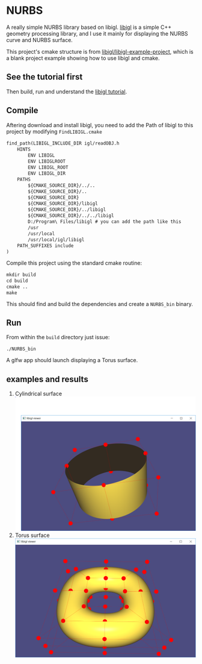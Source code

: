 # NURBS
A really simple NURBS library based on libigl. [libigl](https://github.com/libigl/libigl/) is a simple C++ geometry processing library, and I use it mainly for displaying the NURBS curve and NURBS surface.

This project's cmake structure is from [libigl/libigl-example-project](https://github.com/libigl/libigl-example-project), which is a blank project example showing how to use libigl and cmake. 

## See the tutorial first

Then build, run and understand the [libigl
tutorial](http://libigl.github.io/libigl/tutorial/).

## Compile
Aftering download and install libigl, you need to add the Path of libigl to this project by modifying `FindLIBIGL.cmake`
```
find_path(LIBIGL_INCLUDE_DIR igl/readOBJ.h
    HINTS
        ENV LIBIGL
        ENV LIBIGLROOT
        ENV LIBIGL_ROOT
        ENV LIBIGL_DIR
    PATHS
        ${CMAKE_SOURCE_DIR}/../..
        ${CMAKE_SOURCE_DIR}/..
        ${CMAKE_SOURCE_DIR}
        ${CMAKE_SOURCE_DIR}/libigl
        ${CMAKE_SOURCE_DIR}/../libigl
        ${CMAKE_SOURCE_DIR}/../../libigl
        D:/Program\ Files/libigl # you can add the path like this
        /usr
        /usr/local
        /usr/local/igl/libigl
    PATH_SUFFIXES include
)

```
Compile this project using the standard cmake routine:

    mkdir build
    cd build
    cmake ..
    make

This should find and build the dependencies and create a `NURBS_bin` binary.

## Run

From within the `build` directory just issue:

    ./NURBS_bin

A glfw app should launch displaying a Torus surface.

## examples and results
1. Cylindrical surface
![](./examples/cylinder.png)
2. Torus surface
![](./examples/torus.png)


